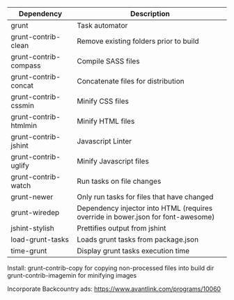 | Dependency | Description |
| ---------- | ----------- |
| grunt | Task automator |
| grunt-contrib-clean | Remove existing folders prior to build |
| grunt-contrib-compass | Compile SASS files |
| grunt-contrib-concat | Concatenate files for distribution |
| grunt-contrib-cssmin | Minify CSS files |
| grunt-contrib-htmlmin | Minify HTML files |
| grunt-contrib-jshint | Javascript Linter |
| grunt-contrib-uglify | Minify Javascript files |
| grunt-contrib-watch | Run tasks on file changes |
| grunt-newer | Only run tasks for files that have changed |
| grunt-wiredep | Dependency injector into HTML (requires override in bower.json for font-awesome) |
| jshint-stylish | Prettifies output from jshint |
| load-grunt-tasks | Loads grunt tasks from package.json |
| time-grunt | Display grunt tasks execution time |

Install:
grunt-contrib-copy for copying non-processed files into build dir
grunt-contrib-imagemin for minifying images

Incorporate Backcountry ads: https://www.avantlink.com/programs/10060
